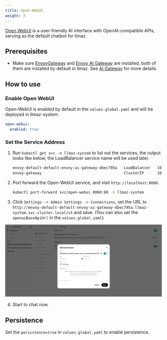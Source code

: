 ```yaml
---
title: Open-WebUI
weight: 3
---
```


[Open WebUI](https://github.com/open-webui/open-webui) is a user-friendly AI interface with OpenAI-compatible APIs, serving as the default chatbot for llmaz.

## Prerequisites

- Make sure [EnvoyGateway](https://github.com/envoyproxy/gateway) and [Envoy AI Gateway](https://github.com/envoyproxy/ai-gateway) are installed, both of them are installed by default in llmaz. See [AI Gateway](docs/envoy-ai-gateway.md) for more details.

## How to use

### Enable Open WebUI

Open-WebUI is enabled by default in the `values.global.yaml` and will be deployed in llmaz-system.

```yaml
open-webui:
  enabled: true
```

### Set the Service Address

1. Run `kubectl get svc -n llmaz-system` to list out the services, the output looks like below, the LoadBalancer service name will be used later.

    ```cmd
    envoy-default-default-envoy-ai-gateway-dbec795a   LoadBalancer   10.96.145.150   <pending>     80:30548/TCP                              132m
    envoy-gateway                                     ClusterIP      10.96.52.76     <none>        18000/TCP,18001/TCP,18002/TCP,19001/TCP   172m
    ```

2. Port forward the Open-WebUI service, and visit `http://localhost:8080`.

    ```bash
    kubectl port-forward svc/open-webui 8080:80 -n llmaz-system
    ```

3. Click `Settings -> Admin Settings -> Connections`, set the URL to `http://envoy-default-default-envoy-ai-gateway-dbec795a.llmaz-system.svc.cluster.local/v1` and save. (You can also set the `openaiBaseApiUrl` in the `values.global.yaml`)

  ![img](/images/open-webui-setting.png)

4. Start to chat now.


## Persistence

Set the `persistence=true` in `values.global.yaml` to enable persistence.
